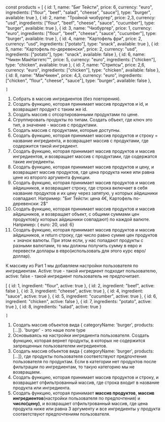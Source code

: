 const products = [
{
id: 1,
name: "Биг Тейсти",
price: 6,
currency: "euro",
ingredients: ["flour", "beef", "salad", "cheese", "sauce"],
type: "burger",
available: true
},
{
id: 2,
name: "Тройной чизбургер",
price: 2,3,
currency: "usd",
ingredients: ["flour", "beef", "cheese", "sauce", "cucumber"],
type: "burger",
available: true
},
{
id: 3,
name: "Чизбургер",
price: 1,
currency: "euro",
ingredients: ["flour", "beef", "cheese", "sauce", "cucumber"],
type: "burger",
available: true
},
{
id: 4,
name: "Картофель фри",
price: 2,
currency: "usd",
ingredients: ["potato"],
type: "snack",
available: true
},
{
id: 5,
name: "Картофель по-деревенски",
price: 2,
currency: "usd",
ingredients: ["potato"],
type: "snack",
available: false
},
{
id: 6,
name: "Чикен МакНаггетс™",
price: 5,
currency: "euro",
ingredients: ["chicken"],
type: "chicken",
available: true
},
{
id: 7,
name: "Стрипсы",
price: 2,6,
currency: "euro",
ingredients: ["chicken"],
type: "chicken",
available: false
},
{
id: 8,
name: "МакЧикен",
price: 4,3,
currency: "euro",
ingredients: ["chicken", "flour", "cheese", "sauce"],
type: "burger",
available: false
},

    ]

1. Собрать в массив ингредиентов (без повторения).
2. Создать функцию, которая принимает массив продуктов и id, и возвращает продукт с таким же id.
3. Создать массив с отсортированными продуктами по цене.
4. Сгруппировать продукты по типам. Создать объект, где ключ это тип, а значение - массив с продуктами.
5. Создать массив с продуктами, которые доступны.
6. Создать функцию, которая принимает массив продуктов и строку = название ингредиента, и возвращает массив с продуктами, где содержится такой ингредиент.
7. Создать функцию, которая принимает массив продуктов и массив ингредиентов, и возвращает массив с продуктами, где содержатся такие ингредиенты.
8. Создать функцию, которая принимает массив продуктов и цену, и возвращает массив продуктов, где цена продукта ниже или равна цене из второго аргумента функции.
9. Создать функцию, которая принимает массив продуктов и массив айдишников, и возвращает строку, где строка включает в себя название продуктов и их цену через запятую, у которых айдишники совпадают.
   Например: "Биг Тейсти: цена 4€, Картофель по-деревенски: 2$"
10. Создать функцию, которая принимает массив продуктов и массив айдишников, и возвращает объект, c общими суммами цен продуктов(у которых айдишники совпадают) по каждой валюте.
    Например: { euro: 20, usd: 6}
11. Создать функцию, которая принимает массив продуктов и массив айдишников, и return строку, где число равно сумме цен продуктов + значок валюты. При этом если, у нас попадают продукты с разными валютами, то мы должны получить сумму в евро и перевести доллары в евро(использовать для этого курс евро/доллар).

К массиву из Part 1 мы добавляем настройки пользователя по ингредиентам. Active: true - такой ингредиент подходит пользователю, active: false - такой ингредиент пользователь не предпочитает.

[
{
id: 1,
ingredient: "flour",
active: true
},
{
id: 2,
ingredient: "beef",
active: false
},
{
id: 3,
ingredient: "cheese",
active: true
},
{
id: 4,
ingredient: "sauce",
active: true
},
{
id: 5,
ingredient: "cucumber",
active: true
},
{
id: 6,
ingredient: "chicken",
active: false
},
{
id: 7,
ingredients: "potato",
active: true
},
{
id: 8,
ingredients: "salad",
active: true
}

    ]

1. Создать массив объектов вида { categoryName: 'burger', products: [...]}. 'burger' - это наше поле type
2. Основываясь на настройки ингредиента пользователя. Создать функцию, которая вернет продукты, в которых не содержится запрещенных пользователем ингредиентов.
3. Создать массив объектов вида { categoryName: 'burger', products: [...]}, где продукты пользователя соответствуют предпочтения пользователя по продуктам. Если в категории нет продуктов после фильтрации по ингредиентам, то такую категорию мы не возвращаем.
4. Создать функцию, которая принимает массив продуктов и строку, и возвращает отфильтрованный массив, где строка входит в название продукта или ингредиента.
5. Создать функцию, которая принимает **массив продуктов**, **массив ингредиентов**(настройки пользователя по предпочтения) и **число(цену)**, и возвращает отфильтрованный массив, где цена продукта ниже или равна 3 аргументу и все ингредиенты у продукта соответствуют предпочтениям пользователя.

```

```

